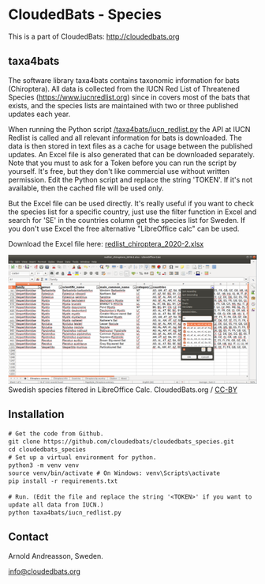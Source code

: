 # CloudedBats - Species

This is a part of CloudedBats: http://cloudedbats.org

## taxa4bats

The software library taxa4bats contains taxonomic information for bats (Chiroptera). All data is collected from the IUCN Red List of Threatened Species (https://www.iucnredlist.org) since in covers most of the bats that exists, and the species lists are maintained with two or three published updates each year.

When running the Python script [/taxa4bats/iucn_redlist.py](/taxa4bats/iucn_redlist.py) the API at IUCN Redlist is called and all relevant information for bats is downloaded. The data is then stored in text files as a cache for usage between the published updates. An Excel file is also generated that can be downloaded separately. Note that you must to ask for a Token before you can run the script by yourself. It's free, but they don't like commercial use without written permission. Edit the Python script and replace the string 'TOKEN'. If it's not available, then the cached file will be used only.

But the Excel file can be used directly. It's really useful if you want to check the species list for a specific country, just use the filter function in Excel and search for 'SE' in the countries column get the species list for Sweden. If you don't use Excel the free alternative "LibreOffice calc" can be used.

Download the Excel file here: [redlist_chiroptera_2020-2.xlsx](redlist_chiroptera_2020-2.xlsx) 

![WURB-A001](CloudedBats_IUCN-Redlist_Excel.png?raw=true  "Swedish species filtered in LibreOffice Calc.")
Swedish species filtered in LibreOffice Calc. CloudedBats.org / [CC-BY](https://creativecommons.org/licenses/by/3.0/)

## Installation

    # Get the code from Github.
    git clone https://github.com/cloudedbats/cloudedbats_species.git
    cd cloudedbats_species
    # Set up a virtual environment for python.
    python3 -m venv venv
    source venv/bin/activate # On Windows: venv\Scripts\activate
    pip install -r requirements.txt

    # Run. (Edit the file and replace the string '<TOKEN>' if you want to update all data from IUCN.)
    python taxa4bats/iucn_redlist.py

## Contact

Arnold Andreasson, Sweden.

info@cloudedbats.org
